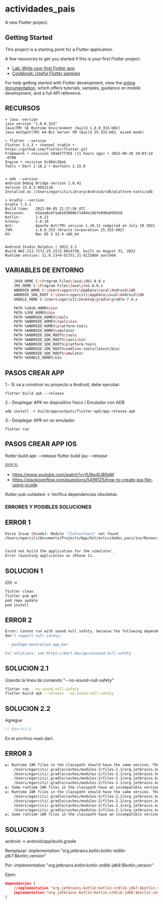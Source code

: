 # actividades_pais

A new Flutter project.

## Getting Started

This project is a starting point for a Flutter application.

A few resources to get you started if this is your first Flutter project:

- [Lab: Write your first Flutter app](https://docs.flutter.dev/get-started/codelab)
- [Cookbook: Useful Flutter samples](https://docs.flutter.dev/cookbook)

For help getting started with Flutter development, view the
[online documentation](https://docs.flutter.dev/), which offers tutorials,
samples, guidance on mobile development, and a full API reference.



## RECURSOS
```
> java -version
java version "1.8.0_333"
Java(TM) SE Runtime Environment (build 1.8.0_333-b02)
Java HotSpot(TM) 64-Bit Server VM (build 25.333-b02, mixed mode)

> flutter --version
Flutter 3.3.3 • channel stable • https://github.com/flutter/flutter.git
Framework • revision 18a827f393 (11 hours ago) • 2022-09-28 10:03:14 -0700
Engine • revision 5c984c26eb
Tools • Dart 2.18.2 • DevTools 2.15.0


> adb --version
Android Debug Bridge version 1.0.41
Version 33.0.3-8952118
Installed as //Users/egarciti/Library/Android/sdk/platform-tools/adb

> Gradle --version
Gradle 7.5.1
Build time:   2022-08-05 21:17:56 UTC
Revision:     d1daa0cbf1a0103000b71484e1dbfe096e095918
Kotlin:       1.6.21
Groovy:       3.0.10
Ant:          Apache Ant(TM) version 1.10.11 compiled on July 10 2021
JVM:          1.8.0_333 (Oracle Corporation 25.333-b02)
OS:           Mac OS X 12.4 x86_64


Android Studio Dolphin | 2021.3.1
Build #AI-213.7172.25.2113.9014738, built on August 31, 2022
Runtime version: 11.0.13+0-b1751.21-8125866 aarch64

```


## VARIABLES DE ENTORNO
```sh
    JAVA_HOME C:\Program Files\Java\jdk1.8.0_x
    JRE_HOME C:\Program Files\Java\jre1.8.0_x
    ANDROID_HOME C:\Users\egarciti\AppData\Local\Android\Sdk
    ANDROID_SDK_ROOT C:\Users\egarciti\AppData\Local\Android\Sdk
    GRADLE_HOME C:\Users\egarciti\Desktop\gradle\gradle-7.4.x

    PATH %JAVA_HOME%\bin
    PATH %JRE_HOME%\bin
    PATH %ANDROID_HOME%\tools
    PATH %ANDROID_HOME%\tools\bin
    PATH %ANDROID_HOME%\platform-tools
    PATH %ANDROID_HOME%\emulator
    PATH %ANDROID_SDK_ROOT%\tools
    PATH %ANDROID_SDK_ROOT%\tools\bin
    PATH %ANDROID_SDK_ROOT%\platform-tools
    PATH %ANDROID_SDK_ROOT%\cmdline-tools/latest/bin/
    PATH %ANDROID_SDK_ROOT%\emulator
    PATH %GRADLE_HOME%\bin
```

## PASOS CREAR APP

1.- Si va a construir su proyecto a Android, debe ejecutar:

    flutter build apk --release

2.- Desplegar APK en dispositivo fisico / Emulador con ADB

    adb install -r build/app/outputs/flutter-apk/app-release.apk

3.- Desplegar APK en un emulador

    flutter run

## PASOS CREAR APP IOS
flutter build apk --release
flutter build ipa --release

DOCS: 
 - https://www.youtube.com/watch?v=fU9w4IJ8XeM
 - https://stackoverflow.com/questions/5499125/how-to-create-ipa-file-using-xcode





flutter pub outdated  -> Verifica dependencias obsoletas


### ERRORES Y POSIBLES SOLUCIONES


## ERROR 1
```sh
Parse Issue (Xcode): Module 'fluttertoast' not found
/Users/egarciti/Documents/Projects/App/Git/actividades_pais/ios/Runner/GeneratedPluginRegistrant.m:23:8


Could not build the application for the simulator.
Error launching application on iPhone 11.
```

## SOLUCION 1

iOS -> 
```sh
flutter clean
flutter pub get
pod repo update
pod install
```



## ERROR 2
```sh
Error: Cannot run with sound null safety, because the following dependencies
don't support null safety:

 - package:decorative_app_bar

For solutions, see https://dart.dev/go/unsound-null-safety
```

## SOLUCION 2.1
Usando la línea de comando "--no-sound-null-safety"
```sh
flutter run --no-sound-null-safety
flutter build apk --release --no-sound-null-safety
```

## SOLUCION 2.2
Agregue
```js
// @dart=2.9 
```
En el arcrhivo main.dart.



## ERROR 3
```sh
w: Runtime JAR files in the classpath should have the same version. These files were found in the classpath:
    /Users/egarciti/.gradle/caches/modules-2/files-2.1/org.jetbrains.kotlin/kotlin-stdlib-jdk8/1.5.30/5fd47535cc85f9e24996f939c2de6583991481b0/kotlin-stdlib-jdk8-1.5.30.jar (version 1.5)
    /Users/egarciti/.gradle/caches/modules-2/files-2.1/org.jetbrains.kotlin/kotlin-stdlib-jdk7/1.6.10/e1c380673654a089c4f0c9f83d0ddfdc1efdb498/kotlin-stdlib-jdk7-1.6.10.jar (version 1.6)
    /Users/egarciti/.gradle/caches/modules-2/files-2.1/org.jetbrains.kotlin/kotlin-stdlib/1.6.10/b8af3fe6f1ca88526914929add63cf5e7c5049af/kotlin-stdlib-1.6.10.jar (version 1.6)
    /Users/egarciti/.gradle/caches/modules-2/files-2.1/org.jetbrains.kotlin/kotlin-stdlib-common/1.6.10/c118700e3a33c8a0d9adc920e9dec0831171925/kotlin-stdlib-common-1.6.10.jar (version 1.6)
w: Some runtime JAR files in the classpath have an incompatible version. Consider removing them from the classpath
w: Runtime JAR files in the classpath should have the same version. These files were found in the classpath:
    /Users/egarciti/.gradle/caches/modules-2/files-2.1/org.jetbrains.kotlin/kotlin-stdlib-jdk8/1.5.30/5fd47535cc85f9e24996f939c2de6583991481b0/kotlin-stdlib-jdk8-1.5.30.jar (version 1.5)
    /Users/egarciti/.gradle/caches/modules-2/files-2.1/org.jetbrains.kotlin/kotlin-stdlib-jdk7/1.6.10/e1c380673654a089c4f0c9f83d0ddfdc1efdb498/kotlin-stdlib-jdk7-1.6.10.jar (version 1.6)
    /Users/egarciti/.gradle/caches/modules-2/files-2.1/org.jetbrains.kotlin/kotlin-stdlib/1.6.10/b8af3fe6f1ca88526914929add63cf5e7c5049af/kotlin-stdlib-1.6.10.jar (version 1.6)
    /Users/egarciti/.gradle/caches/modules-2/files-2.1/org.jetbrains.kotlin/kotlin-stdlib-common/1.6.10/c118700e3a33c8a0d9adc920e9dec0831171925/kotlin-stdlib-common-1.6.10.jar (version 1.6)
w: Some runtime JAR files in the classpath have an incompatible version. Consider removing them from the classpath
```

## SOLUCION 3
android ->
android/app/build.gradle

Remplazar: implementation "org.jetbrains.kotlin:kotlin-stdlib-jdk7:$kotlin_version"

Por: implementation "org.jetbrains.kotlin:kotlin-stdlib-jdk8:$kotlin_version"

Ejem:
```json
dependencies {
    //implementation "org.jetbrains.kotlin:kotlin-stdlib-jdk7:$kotlin_version"
    implementation "org.jetbrains.kotlin:kotlin-stdlib-jdk8:$kotlin_version"
}
```
